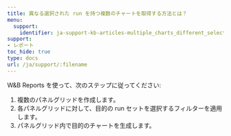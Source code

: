 ```yaml
---
title: 異なる選択された run を持つ複数のチャートを取得する方法とは？
menu:
  support:
    identifier: ja-support-kb-articles-multiple_charts_different_selected_runs
support:
- レポート
toc_hide: true
type: docs
url: /ja/support/:filename
---
```


W&B Reports を使って、次のステップに従ってください:

1. 複数のパネルグリッドを作成します。
2. 各パネルグリッドに対して、目的の run セットを選択するフィルターを適用します。
3. パネルグリッド内で目的のチャートを生成します。